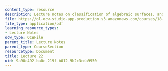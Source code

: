 ```yaml
---
content_type: resource
description: Lecture notes on classification of algebraic surfaces, and moduli.
file: https://ol-ocw-studio-app-production.s3.amazonaws.com/courses/18-727-topics-in-algebraic-geometry-algebraic-surfaces-spring-2008/9a90c492ba0c219fb0129b2c3cda9950_lect22.pdf
file_type: application/pdf
learning_resource_types:
- Lecture Notes
ocw_type: OCWFile
parent_title: Lecture Notes
parent_type: CourseSection
resourcetype: Document
title: Lecture 22
uid: 9a90c492-ba0c-219f-b012-9b2c3cda9950
---
```

